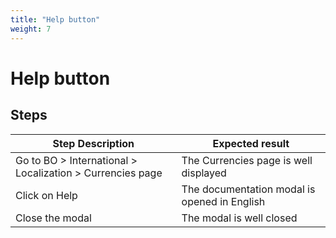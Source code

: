 ```yaml
---
title: "Help button"
weight: 7
---
```


# Help button
## Steps
| Step Description | Expected result |
| ----- | ----- |
| Go to BO > International > Localization > Currencies page | The Currencies page is well displayed |
| Click on Help | The documentation modal is opened in English |
| Close the modal | The modal is well closed |
